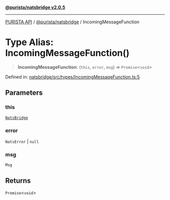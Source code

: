 [**@purista/natsbridge v2.0.5**](../README.md)

***

[PURISTA API](../../../packages.md) / [@purista/natsbridge](../README.md) / IncomingMessageFunction

# Type Alias: IncomingMessageFunction()

> **IncomingMessageFunction**: (`this`, `error`, `msg`) => `Promise`\<`void`\>

Defined in: [natsbridge/src/types/IncomingMessageFunction.ts:5](https://github.com/puristajs/purista/blob/master/packages/natsbridge/src/types/IncomingMessageFunction.ts#L5)

## Parameters

### this

[`NatsBridge`](../classes/NatsBridge.md)

### error

`NatsError` | `null`

### msg

`Msg`

## Returns

`Promise`\<`void`\>
